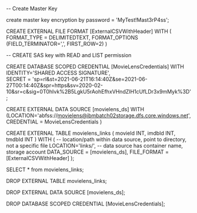 -- Create Master Key 

create master key encryption by password = 'MyTest!Mast3rP4ss';


CREATE EXTERNAL FILE FORMAT [ExternalCSVWithHeader] 
                WITH (
                    FORMAT_TYPE = DELIMITEDTEXT,
                    FORMAT_OPTIONS (FIELD_TERMINATOR=',', FIRST_ROW=2)
                )

-- CREATE SAS key with READ and LIST permission               

CREATE DATABASE SCOPED CREDENTIAL [MovieLensCredentials]
WITH IDENTITY='SHARED ACCESS SIGNATURE',  
SECRET = 'sp=rl&st=2021-06-21T16:14:40Z&se=2021-06-27T00:14:40Z&spr=https&sv=2020-02-10&sr=c&sig=0T0hIvk%2B5LgkU5rAohEfhxVHndZIH1cUfLDr3x9mMyk%3D';

 

CREATE EXTERNAL DATA SOURCE [movielens_ds]
  WITH (LOCATION='abfss://movielens@ibmbatch02storage.dfs.core.windows.net', 
        CREDENTIAL = MovieLensCredentials
        )




CREATE EXTERNAL TABLE movielens_links (
    movieId INT,
    imdbId INT,
    tmdbId INT
) WITH (
    -- location/path within data source, point to directory, not a specific file
    LOCATION='links/',
    -- data source has container name, storage account
    DATA_SOURCE = [movielens_ds],
    FILE_FORMAT = [ExternalCSVWithHeader]
);


SELECT * from movielens_links;


DROP EXTERNAL TABLE movielens_links;

DROP EXTERNAL DATA SOURCE [movielens_ds];

DROP DATABASE SCOPED CREDENTIAL [MovieLensCredentials];

 
